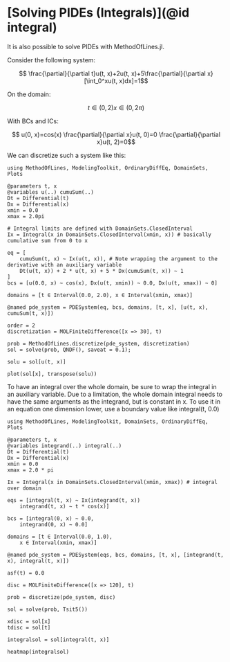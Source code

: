 # [Solving PIDEs (Integrals)](@id integral)

It is also possible to solve PIDEs with MethodOfLines.jl. 

Consider the following system:
```math
 \frac{\partial}{\partial t}u(t, x)+2u(t, x)+5\frac{\partial}{\partial x}[\int_0^xu(t, x)dx]=1
```
On the domain:
```math
 t \in (0, 2)
 x \in (0, 2\pi)
```
With BCs and ICs:
```math
 u(0, x)=cos(x)
 \frac{\partial}{\partial x}u(t, 0)=0
 \frac{\partial}{\partial x}u(t, 2)=0
```
We can discretize such a system like this:
```@example pide
using MethodOfLines, ModelingToolkit, OrdinaryDiffEq, DomainSets, Plots

@parameters t, x
@variables u(..) cumuSum(..)
Dt = Differential(t)
Dx = Differential(x)
xmin = 0.0
xmax = 2.0pi

# Integral limits are defined with DomainSets.ClosedInterval
Ix = Integral(x in DomainSets.ClosedInterval(xmin, x)) # basically cumulative sum from 0 to x

eq = [
    cumuSum(t, x) ~ Ix(u(t, x)), # Note wrapping the argument to the derivative with an auxiliary variable
    Dt(u(t, x)) + 2 * u(t, x) + 5 * Dx(cumuSum(t, x)) ~ 1
]
bcs = [u(0.0, x) ~ cos(x), Dx(u(t, xmin)) ~ 0.0, Dx(u(t, xmax)) ~ 0]

domains = [t ∈ Interval(0.0, 2.0), x ∈ Interval(xmin, xmax)]

@named pde_system = PDESystem(eq, bcs, domains, [t, x], [u(t, x), cumuSum(t, x)])

order = 2
discretization = MOLFiniteDifference([x => 30], t)

prob = MethodOfLines.discretize(pde_system, discretization)
sol = solve(prob, QNDF(), saveat = 0.1);

solu = sol[u(t, x)]

plot(sol[x], transpose(solu))
```

To have an integral over the whole domain, be sure to wrap the integral in an auxiliary variable.
Due to a limitation, the whole domain integral needs to have the same arguments as the integrand, but is constant in x. To use it in an equation one dimension lower, use a boundary value like integral(t, 0.0)

```@example integrals2
using MethodOfLines, ModelingToolkit, DomainSets, OrdinaryDiffEq, Plots

@parameters t, x
@variables integrand(..) integral(..)
Dt = Differential(t)
Dx = Differential(x)
xmin = 0.0
xmax = 2.0 * pi

Ix = Integral(x in DomainSets.ClosedInterval(xmin, xmax)) # integral over domain

eqs = [integral(t, x) ~ Ix(integrand(t, x))
    integrand(t, x) ~ t * cos(x)]

bcs = [integral(0, x) ~ 0.0,
    integrand(0, x) ~ 0.0]

domains = [t ∈ Interval(0.0, 1.0),
    x ∈ Interval(xmin, xmax)]

@named pde_system = PDESystem(eqs, bcs, domains, [t, x], [integrand(t, x), integral(t, x)])

asf(t) = 0.0

disc = MOLFiniteDifference([x => 120], t)

prob = discretize(pde_system, disc)

sol = solve(prob, Tsit5())

xdisc = sol[x]
tdisc = sol[t]

integralsol = sol[integral(t, x)]

heatmap(integralsol)
```